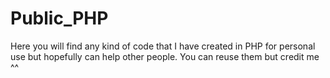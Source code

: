 # Public_PHP
Here you will find any kind of code that I have created in PHP for personal use but hopefully can help other people. You can reuse them but credit me ^^

